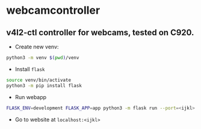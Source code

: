 # webcamcontroller
v4l2-ctl controller for webcams, tested on C920.
---
- Create new venv:
```bash
python3 -m venv $(pwd)/venv
```
- Install `flask`
```bash
source venv/bin/activate
python3 -m pip install flask
```
- Run webapp
```bash
FLASK_ENV=development FLASK_APP=app python3 -m flask run --port=<ijkl>
```
- Go to website at `localhost:<ijkl>`
